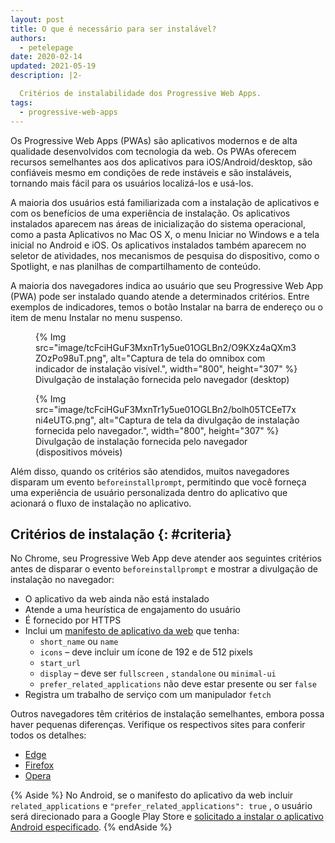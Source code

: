 ```yaml
---
layout: post
title: O que é necessário para ser instalável?
authors:
  - petelepage
date: 2020-02-14
updated: 2021-05-19
description: |2-

  Critérios de instalabilidade dos Progressive Web Apps.
tags:
  - progressive-web-apps
---
```


Os Progressive Web Apps (PWAs) são aplicativos modernos e de alta qualidade desenvolvidos com tecnologia da web. Os PWAs oferecem recursos semelhantes aos dos aplicativos para iOS/Android/desktop, são confiáveis mesmo em condições de rede instáveis e são instaláveis, tornando mais fácil para os usuários localizá-los e usá-los.

A maioria dos usuários está familiarizada com a instalação de aplicativos e com os benefícios de uma experiência de instalação. Os aplicativos instalados aparecem nas áreas de inicialização do sistema operacional, como a pasta Aplicativos no Mac OS X, o menu Iniciar no Windows e a tela inicial no Android e iOS. Os aplicativos instalados também aparecem no seletor de atividades, nos mecanismos de pesquisa do dispositivo, como o Spotlight, e nas planilhas de compartilhamento de conteúdo.

A maioria dos navegadores indica ao usuário que seu Progressive Web App (PWA) pode ser instalado quando atende a determinados critérios. Entre exemplos de indicadores, temos o botão Instalar na barra de endereço ou o item de menu Instalar no menu suspenso.

<div class="switcher">
  <figure id="browser-install-promo"> {% Img src="image/tcFciHGuF3MxnTr1y5ue01OGLBn2/O9KXz4aQXm3ZOzPo98uT.png", alt="Captura de tela do omnibox com indicador de instalação visível.", width="800", height="307" %} <figcaption> Divulgação de instalação fornecida pelo navegador (desktop) </figcaption></figure>
  <figure> {% Img src="image/tcFciHGuF3MxnTr1y5ue01OGLBn2/bolh05TCEeT7xni4eUTG.png", alt="Captura de tela da divulgação de instalação fornecida pelo navegador.", width="800", height="307" %} <figcaption> Divulgação de instalação fornecida pelo navegador (dispositivos móveis) </figcaption></figure>
</div>

Além disso, quando os critérios são atendidos, muitos navegadores disparam um evento `beforeinstallprompt`, permitindo que você forneça uma experiência de usuário personalizada dentro do aplicativo que acionará o fluxo de instalação no aplicativo.

## Critérios de instalação {: #criteria}

No Chrome, seu Progressive Web App deve atender aos seguintes critérios antes de disparar o evento `beforeinstallprompt` e mostrar a divulgação de instalação no navegador:

- O aplicativo da web ainda não está instalado
- Atende a uma heurística de engajamento do usuário
- É fornecido por HTTPS
- Inclui um [manifesto de aplicativo da web](/add-manifest/) que tenha:
    - `short_name` ou `name`
    - `icons` – deve incluir um ícone de 192 e de 512 pixels
    - `start_url`
    - `display` – deve ser `fullscreen` , `standalone` ou `minimal-ui`
    - `prefer_related_applications` não deve estar presente ou ser `false`
- Registra um trabalho de serviço com um manipulador `fetch`

Outros navegadores têm critérios de instalação semelhantes, embora possa haver pequenas diferenças. Verifique os respectivos sites para conferir todos os detalhes:

- [Edge](https://docs.microsoft.com/microsoft-edge/progressive-web-apps#requirements)
- [Firefox](https://developer.mozilla.org/docs/Web/Progressive_web_apps/Installable_PWAs)
- [Opera](https://dev.opera.com/articles/installable-web-apps/)

{% Aside %} No Android, se o manifesto do aplicativo da web incluir `related_applications` e `"prefer_related_applications": true` , o usuário será direcionado para a Google Play Store e [solicitado a instalar o aplicativo Android especificado](https://developer.chrome.com/blog/app-install-banners-native/). {% endAside %}
